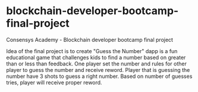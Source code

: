 # blockchain-developer-bootcamp-final-project
Consensys Academy - Blockchain developer bootcamp final project

Idea of the final project is to create "Guess the Number" dapp is a fun educational game that challenges kids to find a number based on greater than or less than feedback. One player set the number and rules for other player to guess the number and receive reword. Player that is guessing the number have 3 shots to guess a right number. Based on number of guesses tries, player will receive proper reword.
